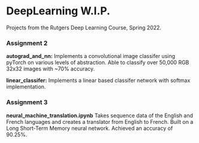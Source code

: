 # DeepLearning W.I.P.
Projects from the Rutgers Deep Learning Course, Spring 2022. 
### Assignment 2

**autograd_and_nn:** Implements a convolutional image classifer using pyTorch on various levels of abstraction. Able to classify over 50,000 RGB 32x32 images with ~70% accuracy. 

**linear_classifer:** Implements a linear based classifer network with softmax implementation.

### Assignment 3

**neural_machine_translation.ipynb** Takes sequence data of the English and French languages and creates a translator from English to French. Built on a Long Short-Term Memory neural network. Achieved an accuracy of 90.25%.
